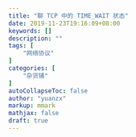 ```yaml
---
title: "聊 TCP 中的 TIME_WAIT 状态"
date: 2019-11-23T19:16:09+08:00
keywords: []
description: ""
tags: [
    "网络协议"
]
categories: [
    "杂货铺"
]
autoCollapseToc: false
author: "yuanzx"
markup: mmark
mathjax: false
draft: true
---
```


